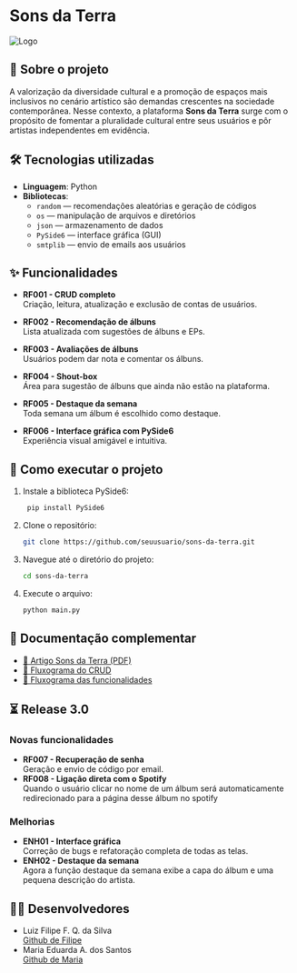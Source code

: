 # Sons da Terra
![Logo](imagens/Logo.png')
## 🎯 Sobre o projeto
A valorização da diversidade cultural e a promoção de espaços mais inclusivos no cenário artístico são demandas crescentes na sociedade contemporânea. Nesse contexto, a plataforma **Sons da Terra** surge com o propósito de fomentar a pluralidade cultural entre seus usuários e pôr artistas independentes em evidência.

## 🛠️ Tecnologias utilizadas

- **Linguagem**: Python
- **Bibliotecas**:
  - `random` — recomendações aleatórias e geração de códigos
  - `os` — manipulação de arquivos e diretórios
  - `json` — armazenamento de dados
  - `PySide6` — interface gráfica (GUI)
  - `smtplib` — envio de emails aos usuários
    
## ✨ Funcionalidades

- **RF001 - CRUD completo**  
  Criação, leitura, atualização e exclusão de contas de usuários.

- **RF002 - Recomendação de álbuns**  
  Lista atualizada com sugestões de álbuns e EPs.

- **RF003 - Avaliações de álbuns**  
  Usuários podem dar nota e comentar os álbuns.

- **RF004 - Shout-box**  
  Área para sugestão de álbuns que ainda não estão na plataforma.

- **RF005 - Destaque da semana**  
  Toda semana um álbum é escolhido como destaque.

- **RF006 - Interface gráfica com PySide6**  
  Experiência visual amigável e intuitiva.



## 🧪 Como executar o projeto

1. Instale a biblioteca PySide6:
   ```bash
    pip install PySide6
2. Clone o repositório:
   ```bash
   git clone https://github.com/seuusuario/sons-da-terra.git
3. Navegue até o diretório do projeto:
   ```bash
   cd sons-da-terra
4. Execute o arquivo:
   ```bash
   python main.py

## 📎 Documentação complementar

- [📄 Artigo Sons da Terra (PDF)](https://github.com/user-attachments/files/21420999/SonsdaTerra.pdf)
- [📌 Fluxograma do CRUD](https://drive.google.com/file/d/1LdmUFJJ50fUBIOtOuPOlCgfKJaNrkG8p/view?usp=drivesdk)
- [📌 Fluxograma das funcionalidades](https://drive.google.com/file/d/12JIuusqXzoGaLwlM3jDaPeVWD9sl-XUf/view?usp=sharing)

## ⏳ Release 3.0
### Novas funcionalidades
- **RF007 - Recuperação de senha**  
  Geração e envio de código por email.
- **RF008 - Ligação direta com o Spotify**  
  Quando o usuário clicar no nome de um álbum será automaticamente redirecionado para a página desse álbum no spotify
### Melhorias
- **ENH01 - Interface gráfica**  
  Correção de bugs e refatoração completa de todas as telas.
- **ENH02 - Destaque da semana**  
  Agora a função destaque da semana exibe a capa do álbum e uma pequena descrição do artista.

## 👩‍💻 Desenvolvedores

- Luiz Filipe F. Q. da Silva  
  [Github de Filipe](https://github.com/nilipe)
- Maria Eduarda A. dos Santos  
  [Github de Maria](https://github.com/mmaria-alves)